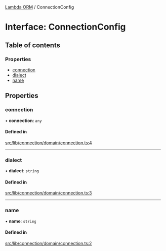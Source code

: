 [Lambda ORM](../README.md) / ConnectionConfig

# Interface: ConnectionConfig

## Table of contents

### Properties

- [connection](ConnectionConfig.md#connection)
- [dialect](ConnectionConfig.md#dialect)
- [name](ConnectionConfig.md#name)

## Properties

### connection

• **connection**: `any`

#### Defined in

[src/lib/connection/domain/connection.ts:4](https://github.com/FlavioLionelRita/lambdaorm/blob/2f28c8f6/src/lib/connection/domain/connection.ts#L4)

___

### dialect

• **dialect**: `string`

#### Defined in

[src/lib/connection/domain/connection.ts:3](https://github.com/FlavioLionelRita/lambdaorm/blob/2f28c8f6/src/lib/connection/domain/connection.ts#L3)

___

### name

• **name**: `string`

#### Defined in

[src/lib/connection/domain/connection.ts:2](https://github.com/FlavioLionelRita/lambdaorm/blob/2f28c8f6/src/lib/connection/domain/connection.ts#L2)
